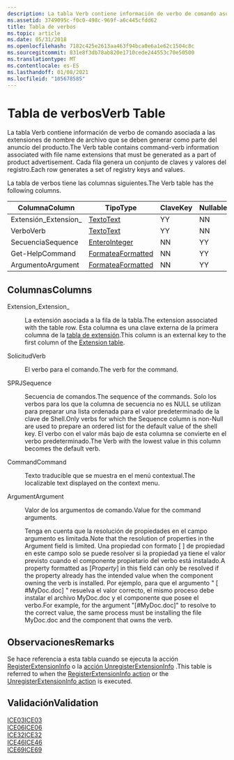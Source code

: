 ```yaml
---
description: La tabla Verb contiene información de verbo de comando asociada a las extensiones de nombre de archivo que se deben generar como parte del anuncio del producto. Cada fila genera un conjunto de claves y valores del registro.
ms.assetid: 3749095c-f0c0-498c-969f-a6c445cfdd62
title: Tabla de verbos
ms.topic: article
ms.date: 05/31/2018
ms.openlocfilehash: 7182c425e2613aa463f94bca0e6a1e62c1504c8c
ms.sourcegitcommit: 831e8f3db78ab820e1710cede244553c70e50500
ms.translationtype: MT
ms.contentlocale: es-ES
ms.lasthandoff: 01/08/2021
ms.locfileid: "105678585"
---
```

# <a name="verb-table"></a><span data-ttu-id="90542-104">Tabla de verbos</span><span class="sxs-lookup"><span data-stu-id="90542-104">Verb Table</span></span>

<span data-ttu-id="90542-105">La tabla Verb contiene información de verbo de comando asociada a las extensiones de nombre de archivo que se deben generar como parte del anuncio del producto.</span><span class="sxs-lookup"><span data-stu-id="90542-105">The Verb table contains command-verb information associated with file name extensions that must be generated as a part of product advertisement.</span></span> <span data-ttu-id="90542-106">Cada fila genera un conjunto de claves y valores del registro.</span><span class="sxs-lookup"><span data-stu-id="90542-106">Each row generates a set of registry keys and values.</span></span>

<span data-ttu-id="90542-107">La tabla de verbos tiene las columnas siguientes.</span><span class="sxs-lookup"><span data-stu-id="90542-107">The Verb table has the following columns.</span></span>



| <span data-ttu-id="90542-108">Columna</span><span class="sxs-lookup"><span data-stu-id="90542-108">Column</span></span>      | <span data-ttu-id="90542-109">Tipo</span><span class="sxs-lookup"><span data-stu-id="90542-109">Type</span></span>                       | <span data-ttu-id="90542-110">Clave</span><span class="sxs-lookup"><span data-stu-id="90542-110">Key</span></span> | <span data-ttu-id="90542-111">Nullable</span><span class="sxs-lookup"><span data-stu-id="90542-111">Nullable</span></span> |
|-------------|----------------------------|-----|----------|
| <span data-ttu-id="90542-112">Extensión\_</span><span class="sxs-lookup"><span data-stu-id="90542-112">Extension\_</span></span> | [<span data-ttu-id="90542-113">Texto</span><span class="sxs-lookup"><span data-stu-id="90542-113">Text</span></span>](text.md)           | <span data-ttu-id="90542-114">Y</span><span class="sxs-lookup"><span data-stu-id="90542-114">Y</span></span>   | <span data-ttu-id="90542-115">N</span><span class="sxs-lookup"><span data-stu-id="90542-115">N</span></span>        |
| <span data-ttu-id="90542-116">Verbo</span><span class="sxs-lookup"><span data-stu-id="90542-116">Verb</span></span>        | [<span data-ttu-id="90542-117">Texto</span><span class="sxs-lookup"><span data-stu-id="90542-117">Text</span></span>](text.md)           | <span data-ttu-id="90542-118">Y</span><span class="sxs-lookup"><span data-stu-id="90542-118">Y</span></span>   | <span data-ttu-id="90542-119">N</span><span class="sxs-lookup"><span data-stu-id="90542-119">N</span></span>        |
| <span data-ttu-id="90542-120">Secuencia</span><span class="sxs-lookup"><span data-stu-id="90542-120">Sequence</span></span>    | [<span data-ttu-id="90542-121">Entero</span><span class="sxs-lookup"><span data-stu-id="90542-121">Integer</span></span>](integer.md)     | <span data-ttu-id="90542-122">N</span><span class="sxs-lookup"><span data-stu-id="90542-122">N</span></span>   | <span data-ttu-id="90542-123">Y</span><span class="sxs-lookup"><span data-stu-id="90542-123">Y</span></span>        |
| <span data-ttu-id="90542-124">Get-Help</span><span class="sxs-lookup"><span data-stu-id="90542-124">Command</span></span>     | [<span data-ttu-id="90542-125">Formatea</span><span class="sxs-lookup"><span data-stu-id="90542-125">Formatted</span></span>](formatted.md) | <span data-ttu-id="90542-126">N</span><span class="sxs-lookup"><span data-stu-id="90542-126">N</span></span>   | <span data-ttu-id="90542-127">Y</span><span class="sxs-lookup"><span data-stu-id="90542-127">Y</span></span>        |
| <span data-ttu-id="90542-128">Argumento</span><span class="sxs-lookup"><span data-stu-id="90542-128">Argument</span></span>    | [<span data-ttu-id="90542-129">Formatea</span><span class="sxs-lookup"><span data-stu-id="90542-129">Formatted</span></span>](formatted.md) | <span data-ttu-id="90542-130">N</span><span class="sxs-lookup"><span data-stu-id="90542-130">N</span></span>   | <span data-ttu-id="90542-131">Y</span><span class="sxs-lookup"><span data-stu-id="90542-131">Y</span></span>        |



 

## <a name="columns"></a><span data-ttu-id="90542-132">Columnas</span><span class="sxs-lookup"><span data-stu-id="90542-132">Columns</span></span>

<dl> <dt>

<span data-ttu-id="90542-133"><span id="Extension_"></span><span id="extension_"></span><span id="EXTENSION_"></span>Extension\_</span><span class="sxs-lookup"><span data-stu-id="90542-133"><span id="Extension_"></span><span id="extension_"></span><span id="EXTENSION_"></span>Extension\_</span></span>
</dt> <dd>

<span data-ttu-id="90542-134">La extensión asociada a la fila de la tabla.</span><span class="sxs-lookup"><span data-stu-id="90542-134">The extension associated with the table row.</span></span> <span data-ttu-id="90542-135">Esta columna es una clave externa de la primera columna de la [tabla de extensión](extension-table.md).</span><span class="sxs-lookup"><span data-stu-id="90542-135">This column is an external key to the first column of the [Extension table](extension-table.md).</span></span>

</dd> <dt>

<span data-ttu-id="90542-136"><span id="Verb"></span><span id="verb"></span><span id="VERB"></span>Solicitud</span><span class="sxs-lookup"><span data-stu-id="90542-136"><span id="Verb"></span><span id="verb"></span><span id="VERB"></span>Verb</span></span>
</dt> <dd>

<span data-ttu-id="90542-137">El verbo para el comando.</span><span class="sxs-lookup"><span data-stu-id="90542-137">The verb for the command.</span></span>

</dd> <dt>

<span data-ttu-id="90542-138"><span id="Sequence"></span><span id="sequence"></span><span id="SEQUENCE"></span>SPRJ</span><span class="sxs-lookup"><span data-stu-id="90542-138"><span id="Sequence"></span><span id="sequence"></span><span id="SEQUENCE"></span>Sequence</span></span>
</dt> <dd>

<span data-ttu-id="90542-139">Secuencia de comandos.</span><span class="sxs-lookup"><span data-stu-id="90542-139">The sequence of the commands.</span></span> <span data-ttu-id="90542-140">Solo los verbos para los que la columna de secuencia no es NULL se utilizan para preparar una lista ordenada para el valor predeterminado de la clave de Shell.</span><span class="sxs-lookup"><span data-stu-id="90542-140">Only verbs for which the Sequence column is non-Null are used to prepare an ordered list for the default value of the shell key.</span></span> <span data-ttu-id="90542-141">El verbo con el valor más bajo de esta columna se convierte en el verbo predeterminado.</span><span class="sxs-lookup"><span data-stu-id="90542-141">The Verb with the lowest value in this column becomes the default verb.</span></span>

</dd> <dt>

<span data-ttu-id="90542-142"><span id="Command"></span><span id="command"></span><span id="COMMAND"></span>Command</span><span class="sxs-lookup"><span data-stu-id="90542-142"><span id="Command"></span><span id="command"></span><span id="COMMAND"></span>Command</span></span>
</dt> <dd>

<span data-ttu-id="90542-143">Texto traducible que se muestra en el menú contextual.</span><span class="sxs-lookup"><span data-stu-id="90542-143">The localizable text displayed on the context menu.</span></span>

</dd> <dt>

<span data-ttu-id="90542-144"><span id="Argument"></span><span id="argument"></span><span id="ARGUMENT"></span>Argument</span><span class="sxs-lookup"><span data-stu-id="90542-144"><span id="Argument"></span><span id="argument"></span><span id="ARGUMENT"></span>Argument</span></span>
</dt> <dd>

<span data-ttu-id="90542-145">Valor de los argumentos de comando.</span><span class="sxs-lookup"><span data-stu-id="90542-145">Value for the command arguments.</span></span>

<span data-ttu-id="90542-146">Tenga en cuenta que la resolución de propiedades en el campo argumento es limitada.</span><span class="sxs-lookup"><span data-stu-id="90542-146">Note that the resolution of properties in the Argument field is limited.</span></span> <span data-ttu-id="90542-147">Una propiedad con formato \[  \] de propiedad en este campo solo se puede resolver si la propiedad ya tiene el valor previsto cuando el componente propietario del verbo está instalado.</span><span class="sxs-lookup"><span data-stu-id="90542-147">A property formatted as \[*Property*\] in this field can only be resolved if the property already has the intended value when the component owning the verb is installed.</span></span> <span data-ttu-id="90542-148">Por ejemplo, para que el argumento " \[ \#MyDoc.doc\] " resuelva el valor correcto, el mismo proceso debe instalar el archivo MyDoc.doc y el componente que posee el verbo.</span><span class="sxs-lookup"><span data-stu-id="90542-148">For example, for the argument "\[\#MyDoc.doc\]" to resolve to the correct value, the same process must be installing the file MyDoc.doc and the component that owns the verb.</span></span>

</dd> </dl>

## <a name="remarks"></a><span data-ttu-id="90542-149">Observaciones</span><span class="sxs-lookup"><span data-stu-id="90542-149">Remarks</span></span>

<span data-ttu-id="90542-150">Se hace referencia a esta tabla cuando se ejecuta la acción [RegisterExtensionInfo](registerextensioninfo-action.md) o la [acción UnregisterExtensionInfo](unregisterextensioninfo-action.md) .</span><span class="sxs-lookup"><span data-stu-id="90542-150">This table is referred to when the [RegisterExtensionInfo action](registerextensioninfo-action.md) or the [UnregisterExtensionInfo action](unregisterextensioninfo-action.md) is executed.</span></span>

## <a name="validation"></a><span data-ttu-id="90542-151">Validación</span><span class="sxs-lookup"><span data-stu-id="90542-151">Validation</span></span>

<dl>

[<span data-ttu-id="90542-152">ICE03</span><span class="sxs-lookup"><span data-stu-id="90542-152">ICE03</span></span>](ice03.md)  
[<span data-ttu-id="90542-153">ICE06</span><span class="sxs-lookup"><span data-stu-id="90542-153">ICE06</span></span>](ice06.md)  
[<span data-ttu-id="90542-154">ICE32</span><span class="sxs-lookup"><span data-stu-id="90542-154">ICE32</span></span>](ice32.md)  
[<span data-ttu-id="90542-155">ICE46</span><span class="sxs-lookup"><span data-stu-id="90542-155">ICE46</span></span>](ice46.md)  
[<span data-ttu-id="90542-156">ICE69</span><span class="sxs-lookup"><span data-stu-id="90542-156">ICE69</span></span>](ice69.md)  
</dl>

 

 



